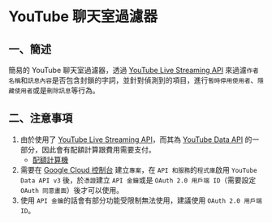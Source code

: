 # YouTube 聊天室過濾器

## 一、簡述

簡易的 YouTube 聊天室過濾器，透過 [YouTube Live Streaming API](https://developers.google.com/youtube/v3/live/getting-started?hl=zh-tw) 來過濾`作者名稱`和`訊息內容`是否包含封鎖的字詞，並針對偵測到的項目，進行`暫時停用使用者`、`隱藏使用者`或是`刪除訊息`等行為。

## 二、注意事項

1. 由於使用了 [YouTube Live Streaming API](https://developers.google.com/youtube/v3/live/getting-started?hl=zh-tw)，而其為 [YouTube Data API](https://developers.google.com/youtube/v3?hl=zh-tw) 的一部分，因此會有配額計算跟費用需要支付。
   - [配額計算機](https://developers.google.com/youtube/v3/determine_quota_cost?hl=zh-tw)
2. 需要在 [Google Cloud 控制台](https://console.cloud.google.com) 建立`專案`，在 `API 和服務`的`程式庫`啟用 `YouTube Data API v3` 後，於`憑證`建立 `API 金鑰`或是 `OAuth 2.0 用戶端 ID`（需要設定 `OAuth 同意畫面`）後才可以使用。
3. 使用 `API 金鑰`的話會有部分功能受限制無法使用，建議使用 `OAuth 2.0 用戶端 ID`。